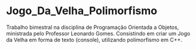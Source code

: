 # Jogo_Da_Velha_Polimorfismo
Trabalho bimestral na disciplina de Programação Orientada a Objetos, ministrada pelo Professor Leonardo Gomes. Consistindo em criar um Jogo da Velha em forma de texto (console), utilizando polimorfismo em C++.
